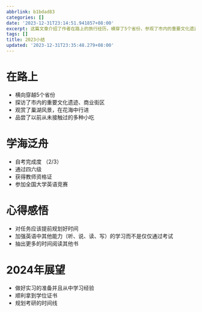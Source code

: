 ```yaml
---
abbrlink: b1bdad83
categories: []
date: '2023-12-31T23:14:51.941857+08:00'
excerpt: 这篇文章介绍了作者在路上的旅行经历，横穿了5个省份，参观了市内的重要文化遗迹和商业街区，欣赏了巢湖的美景，并在花海中行走。作者还尝试了各种以前未接触过的小吃。文章还提到作者在自学方面取得了进展，完成了2/3的自考学业，通过了四六级考试并获得教师资格证。作者还参加了全国大学英语竞赛，并分享了对学习的心得感悟，包括提前规划任务时间、加强英语听说读写能力的学习，以及抽出更多时间阅读其他书籍。最后，作者展望了2024年，准备好实习并从中学习经验，顺利获得学位证书，并规划考研的时间线。
tags: []
title: 2023小结
updated: '2023-12-31T23:35:48.279+08:00'
---
```

# 在路上

* 横向穿越5个省份
* 探访了市内的重要文化遗迹、商业街区
* 观赏了巢湖风景，在花海中行进
* 品尝了以前从未接触过的多种小吃

# 学海泛舟

* 自考完成度 （2/3）
* 通过四六级
* 获得教师资格证
* 参加全国大学英语竞赛

# 心得感悟

* 对任务应该提前规划好时间
* 加强英语中其他能力（听、说、读、写）的学习而不是仅仅通过考试
* 抽出更多的时间阅读其他书

# 2024年展望

* 做好实习的准备并且从中学习经验
* 顺利拿到学位证书
* 规划考研的时间线
